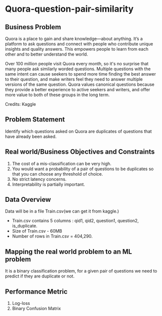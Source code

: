 <h1>Quora-question-pair-similarity</h1>
<h2> Business Problem</h2>
<p>
Quora is a place to gain and share knowledge—about anything. It’s a platform to ask questions and connect with people who contribute unique insights and quality answers. This empowers people to learn from each other and to better understand the world.</p>
<p>Over 100 million people visit Quora every month, so it's no surprise that many people ask similarly worded questions. Multiple questions with the same intent can cause seekers to spend more time finding the best answer to their question, and make writers feel they need to answer multiple versions of the same question. Quora values canonical questions because they provide a better experience to active seekers and writers, and offer more value to both of these groups in the long term.</p>
<P>Credits: Kaggle</p>
<h2>Problem Statement</h2>
Identify which questions asked on Quora are duplicates of questions that have already been asked.
<h2>Real world/Business Objectives and Constraints</h2>
<ol>
<li>The cost of a mis-classification can be very high.</li>
<li>You would want a probability of a pair of questions to be duplicates so that you can choose any threshold of choice.</li>
<li>No strict latency concerns.</li>
<li>Interpretability is partially important.</li>
  </ol>
<h2>Data Overview</h2>
Data will be in a file Train.csv(we can get it from kaggle.)
<ul>
<li>Train.csv contains 5 columns : qid1, qid2, question1, question2, is_duplicate. </li>
<li>Size of Train.csv - 60MB</li>
<li>Number of rows in Train.csv = 404,290. </li>
  </ul>
<h2>Mapping the real world problem to an ML problem</h2>
It is a binary classification problem, for a given pair of questions we need to predict if they are duplicate or not.
<h2> Performance Metric</h2>
<ol>
  <li>Log-loss </li>
  <li>Binary Confusion Matrix</li>
  </ol>
